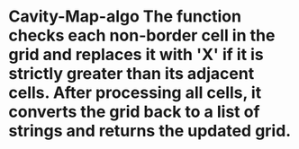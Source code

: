 # Cavity-Map-algo The function checks each non-border cell in the grid and replaces it with 'X' if it is strictly greater than its adjacent cells. After processing all cells, it converts the grid back to a list of strings and returns the updated grid.

